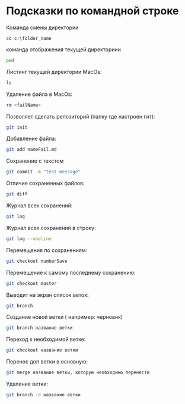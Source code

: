 # Подсказки по командной строке

Команда смены директории
```ch
cd c:\folder_name
```

команда отображения текущей директориии
```sh
pwd
```

Листинг текущей директории MacOs:
```sh
ls
```

Удаление файла в MacOs:
```sh
rm <failName>
```

Позволяет сделать репозиторий (папку где настроен гит):
```sh
git init
```

Добавление файла:
```sh
git add nameFail.md
```

Сохранение с текстом
```sh
git commit -m "test message"
```

Отличие сохраненных файлов:
```sh
git diff
```

Журнал всех сохранений:
```sh
git log
```

Журнал всех сохранений в строку:
```sh
git log --oneline
```

Перемещения по сохранениям:
```sh
git checkout numberSave
```

Перемещение к самому последнему сохранению:
```sh
git checkout master
```

Выводит на экран список веток:
```sh
git branch
```

Создание новой ветки ( например: черновик)
```sh
git branch название ветки
```

Переход к необходимой ветке:
```sh
git checkout название ветки
```

Перенос доп ветки в основную:
```sh
git merge название ветки, которую необходимо перенести
```

Удаление ветки:
```sh
git branch -d название ветки
```